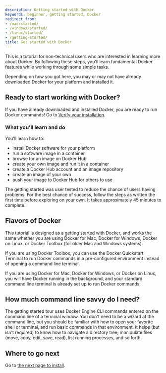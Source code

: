 ```yaml
---
description: Getting started with Docker
keywords: beginner, getting started, Docker
redirect_from:
- /mac/started/
- /windows/started/
- /linux/started/
- /getting-started/
title: Get started with Docker
---
```


This is a tutorial for non-technical users who are interested in learning more about Docker. By following these steps, you'll learn fundamental Docker features while working through some simple tasks.

Depending on how you got here, you may or may not have already downloaded Docker for your platform and installed it.

## Ready to start working with Docker?

If you have already downloaded and installed Docker, you are ready to run Docker commands! Go to [Verify your installation](step_one.md#step-3-verify-your-installation).


### What you'll learn and do

You'll learn how to:

* install Docker software for your platform
* run a software image in a container
* browse for an image on Docker Hub
* create your own image and run it in a container
* create a Docker Hub account and an image repository
* create an image of your own
* push your image to Docker Hub for others to use

The getting started was user tested to reduce the chance of users having problems. For the best chance of success, follow the steps as written the first time before exploring on your own. It takes approximately 45 minutes to complete.

## Flavors of Docker

This tutorial is designed as a getting started with Docker, and works the same whether you are using Docker for Mac, Docker for Windows, Docker on Linux, or Docker Toolbox (for older Mac and Windows systems).

If you are using Docker Toolbox, you can use the Docker Quickstart Terminal to run Docker commands in a pre-configured environment instead of opening a command line terminal.

If you are using Docker for Mac, Docker for Windows, or Docker on Linux, you will have Docker running in the background, and your standard command line terminal is already set up to run Docker commands.

## How much command line savvy do I need?

The getting started tour uses Docker Engine CLI commands entered on the command line of a terminal window. You don't need to be a wizard at the command line, but you should be familiar with how to open your favorite shell or terminal, and run basic commands in that environment. It helps (but isn't required) to know how to navigate a directory tree, manipulate files (move, copy, edit, save, read), list running processes, and so forth.

## Where to go next

Go to [the next page to install](step_one.md).


&nbsp;
